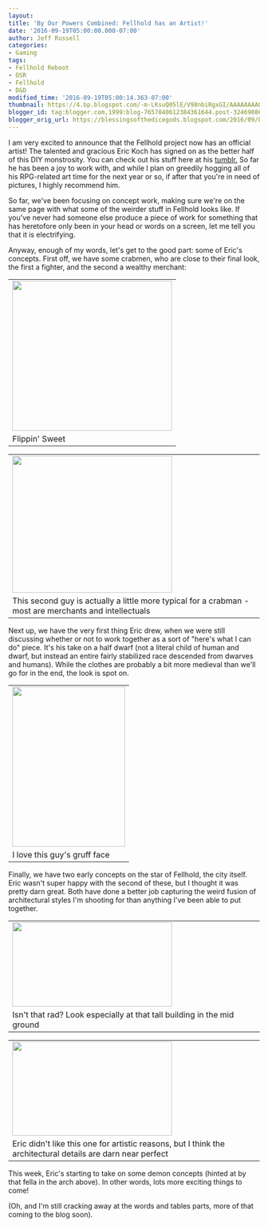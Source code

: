```yaml
---
layout:  
title: 'By Our Powers Combined: Fellhold has an Artist!'
date: '2016-09-19T05:00:00.000-07:00'
author: Jeff Russell
categories:
- Gaming
tags:
- Fellhold Reboot
- OSR
- Fellhold
- D&D
modified_time: '2016-09-19T05:00:14.363-07:00'
thumbnail: https://4.bp.blogspot.com/-m-LKsuQ05lE/V98nbiRgxGI/AAAAAAAAGoE/4_OPs-uYSRkTj3k--tOiCKBJ9M5pnSPZACLcB/s72-c/CrabMan_fighter_concept01.jpg
blogger_id: tag:blogger.com,1999:blog-7657840612384361644.post-3246908691618207876
blogger_orig_url: https://blessingsofthedicegods.blogspot.com/2016/09/by-our-powers-combined-fellhold-has.html
---
```


I am very excited to announce that the Fellhold project now has an official artist! The talented and gracious Eric Koch has signed on as the better half of this DIY monstrosity. You can check out his stuff here at his [tumblr.](http://lexiconmegatherium.tumblr.com/tagged/erickochart) So far he has been a joy to work with, and while I plan on greedily hogging all of his RPG-related art time for the next year or so, if after that you're in need of pictures, I highly recommend him.  
  
So far, we've been focusing on concept work, making sure we're on the same page with what some of the weirder stuff in Fellhold looks like. If you've never had someone else produce a piece of work for something that has heretofore only been in your head or words on a screen, let me tell you that it is electrifying.  
  
Anyway, enough of my words, let's get to the good part: some of Eric's concepts. First off, we have some crabmen, who are close to their final look, the first a fighter, and the second a wealthy merchant:  
  

<table> <tbody> <tr class="odd"> <td><a href="https://4.bp.blogspot.com/-m-LKsuQ05lE/V98nbiRgxGI/AAAAAAAAGoE/4_OPs-uYSRkTj3k--tOiCKBJ9M5pnSPZACLcB/s1600/CrabMan_fighter_concept01.jpg"><img src="https://4.bp.blogspot.com/-m-LKsuQ05lE/V98nbiRgxGI/AAAAAAAAGoE/4_OPs-uYSRkTj3k--tOiCKBJ9M5pnSPZACLcB/s320/CrabMan_fighter_concept01.jpg" width="320" height="300" /></a></td> </tr> <tr class="even"> <td>Flippin' Sweet</td> </tr> </tbody> </table>  <table> <tbody> <tr class="odd"> <td><a href="https://3.bp.blogspot.com/-wPKx0lbt6vY/V98njd10pVI/AAAAAAAAGoI/ASgBPZfY3MMWOkaLEaq44IAHjN_b2OfgQCLcB/s1600/CrabMan_merchant_concept01.jpg"><img src="https://3.bp.blogspot.com/-wPKx0lbt6vY/V98njd10pVI/AAAAAAAAGoI/ASgBPZfY3MMWOkaLEaq44IAHjN_b2OfgQCLcB/s320/CrabMan_merchant_concept01.jpg" width="320" height="274" /></a></td> </tr> <tr class="even"> <td>This second guy is actually a little more typical for a crabman - most are merchants and intellectuals</td> </tr> </tbody> </table>  Next up, we have the very first thing Eric drew, when we were still discussing whether or not to work together as a sort of "here's what I can do" piece. It's his take on a half dwarf (not a literal child of human and dwarf, but instead an entire fairly stabilized race descended from dwarves and humans). While the clothes are probably a bit more medieval than we'll go for in the end, the look is spot on. 
  

<table> <tbody> <tr class="odd"> <td><a href="https://4.bp.blogspot.com/-xRrbMzyK2_c/V98oMxk_J9I/AAAAAAAAGoM/a-jIgyJTQugx4fBK1CatF0Ye402afULpACLcB/s1600/HalfDwarf_01.jpg"><img src="https://4.bp.blogspot.com/-xRrbMzyK2_c/V98oMxk_J9I/AAAAAAAAGoM/a-jIgyJTQugx4fBK1CatF0Ye402afULpACLcB/s320/HalfDwarf_01.jpg" width="226" height="320" /></a></td> </tr> <tr class="even"> <td>I love this guy's gruff face</td> </tr> </tbody> </table>  Finally, we have two early concepts on the star of Fellhold, the city itself. Eric wasn't super happy with the second of these, but I thought it was pretty darn great. Both have done a better job capturing the weird fusion of architectural styles I'm shooting for than anything I've been able to put together. 
  

  

<table> <tbody> <tr class="odd"> <td><a href="https://4.bp.blogspot.com/-8aErkNPUOHk/V98oxHlRAOI/AAAAAAAAGoU/t9cgP3T0A4M7_fMrBg22Q8PdGpiqjBhRgCLcB/s1600/Env_concept02.jpg"><img src="https://4.bp.blogspot.com/-8aErkNPUOHk/V98oxHlRAOI/AAAAAAAAGoU/t9cgP3T0A4M7_fMrBg22Q8PdGpiqjBhRgCLcB/s320/Env_concept02.jpg" width="320" height="169" /></a></td> </tr> <tr class="even"> <td>Isn't that rad? Look especially at that tall building in the mid ground</td> </tr> </tbody> </table> 
  

<table> <tbody> <tr class="odd"> <td><a href="https://1.bp.blogspot.com/-nl5K0hQa8rA/V98ou3eV3MI/AAAAAAAAGoQ/96ebT1Zu0R47KAWDRnDi3QhmCEzl1hVtACEw/s1600/Env_concept01_bad.jpg"><img src="https://1.bp.blogspot.com/-nl5K0hQa8rA/V98ou3eV3MI/AAAAAAAAGoQ/96ebT1Zu0R47KAWDRnDi3QhmCEzl1hVtACEw/s320/Env_concept01_bad.jpg" width="320" height="188" /></a></td> </tr> <tr class="even"> <td>Eric didn't like this one for artistic reasons, but I think the architectural details are darn near perfect</td> </tr> </tbody> </table> 
  

This week, Eric's starting to take on some demon concepts (hinted at by that fella in the arch above). In other words, lots more exciting things to come! 
  

(Oh, and I'm still cracking away at the words and tables parts, more of that coming to the blog soon). 
